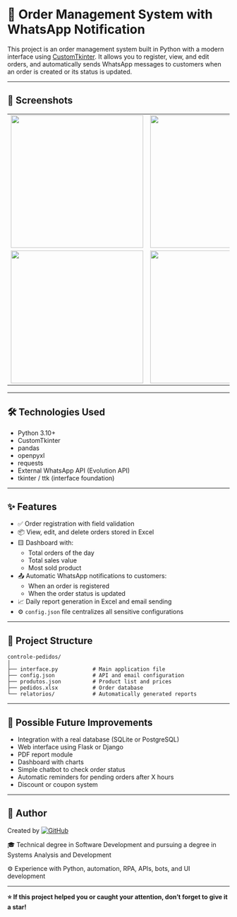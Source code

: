 # 🧾 Order Management System with WhatsApp Notification

This project is an order management system built in Python with a modern interface using [CustomTkinter](https://github.com/TomSchimansky/CustomTkinter). It allows you to register, view, and edit orders, and automatically sends WhatsApp messages to customers when an order is created or its status is updated.

---

## 📸 Screenshots

<table>
  <tr>
    <td>
      <img src="https://github.com/user-attachments/assets/4e5fd56f-f9ed-442e-b28d-4fdf9802d13c" width="300"/>
    </td>
    <td>
      <img src="https://github.com/user-attachments/assets/c412b515-db66-4303-a093-e8abba0164cf" width="300"/>
    </td>
  </tr>
  <tr>
    <td>
      <img src="https://github.com/user-attachments/assets/5534b1bc-f993-46c4-9365-c3fdecf6ca2f" width="300"/>
    </td>
    <td>
      <img src="https://github.com/user-attachments/assets/75a8b6ec-af81-4420-90d1-b113254a8b5f" width="300"/>
    </td>
  </tr>
</table>

---

## 🛠 Technologies Used

- Python 3.10+
- CustomTkinter
- pandas
- openpyxl
- requests
- External WhatsApp API (Evolution API)
- tkinter / ttk (interface foundation)

---

## ✨ Features

- ✅ Order registration with field validation
- 📦 View, edit, and delete orders stored in Excel
- 🟨 Dashboard with:
  - Total orders of the day
  - Total sales value
  - Most sold product
- 📤 Automatic WhatsApp notifications to customers:
  - When an order is registered
  - When the order status is updated
- 📈 Daily report generation in Excel and email sending
- ⚙️ `config.json` file centralizes all sensitive configurations

---

## 📂 Project Structure


```
controle-pedidos/
│
├── interface.py           # Main application file
├── config.json            # API and email configuration
├── produtos.json          # Product list and prices
├── pedidos.xlsx           # Order database
└── relatorios/            # Automatically generated reports
```

---

## 🚀 Possible Future Improvements

- Integration with a real database (SQLite or PostgreSQL)
- Web interface using Flask or Django
- PDF report module
- Dashboard with charts
- Simple chatbot to check order status
- Automatic reminders for pending orders after X hours
- Discount or coupon system

---

## 👤 Author

Created by [![GitHub](https://img.shields.io/badge/GitHub-@beatrizzfernandes-000?logo=github)](https://github.com/beatrizzfernandes)

🎓 Technical degree in Software Development and pursuing a degree in Systems Analysis and Development

⚙️ Experience with Python, automation, RPA, APIs, bots, and UI development

---

**⭐ If this project helped you or caught your attention, don’t forget to give it a star!**




